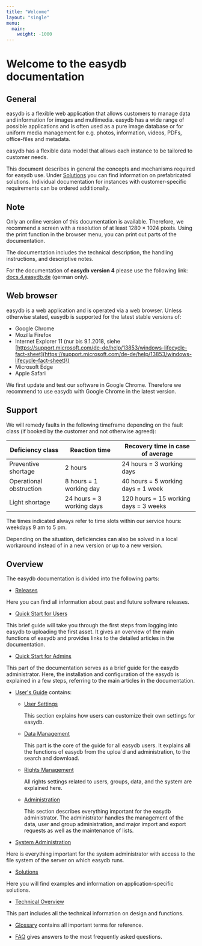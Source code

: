 ```yaml
---
title: "Welcome"
layout: "single"
menu:
  main:
    weight: -1000
---
```

# Welcome to the easydb documentation

## General

easydb is a flexible web application that allows customers to manage data and information for images and multimedia. easydb has a wide range of possible applications and is often used as a pure image database or for uniform media management for e.g. photos, information, videos, PDFs, office-files and metadata.

easydb has a flexible data model that allows each instance to be tailored to customer needs.

This document describes in general the concepts and mechanisms required for easydb use. Under [Solutions](solutions) you can find information on prefabricated solutions. Individual documentation for instances with customer-specific requirements can be ordered additionally.

## Note

Only an online version of this documentation is available. Therefore, we recommend a screen with a resolution of at least 1280 × 1024 pixels. Using the print function in the browser menu, you can print out parts of the documentation.

The documentation includes the technical description, the handling instructions, and descriptive notes.

For the documentation of **easydb version 4** please use the following link: [docs.4.easydb.de](http://docs.4.easydb.de) \(german only\).

## Web browser

easydb is a web application and is operated via a web browser. Unless otherwise stated, easydb is supported for the latest stable versions of:

* Google Chrome
* Mozilla Firefox
* Internet Explorer 11 \(nur bis 9.1.2018, siehe ​[https://support.microsoft.com/de-de/help/13853/windows-lifecycle-fact-sheet](https://support.microsoft.com/de-de/help/13853/windows-lifecycle-fact-sheet)\)
* Microsoft Edge
* Apple Safari

We first update and test our software in Google Chrome. Therefore we recommend to use easydb with Google Chrome in the latest version.

## Support

We will remedy faults in the following timeframe depending on the fault class \(if booked by the customer and not otherwise agreed\):

| Deficiency class | Reaction time | Recovery time in case of average |
| --- | --- | --- |
| Preventive shortage | 2 hours | 24 hours = 3 working days |
| Operational obstruction | 8 hours = 1 working day | 40 hours = 5 working days = 1 week |
| Light shortage | 24 hours = 3 working days | 120 hours = 15 working days = 3 weeks |

The times indicated always refer to time slots within our service hours: weekdays 9 am to 5 pm.

Depending on the situation, deficiencies can also be solved in a local workaround instead of in a new version or up to a new version.

## Overview

The easydb documentation is divided into the following parts:

* [Releases](releases)

Here you can find all information about past and future software releases.

* [Quick Start for Users](getstarteduser)

This brief guide will take you through the first steps from logging into easydb to uploading the first asset. It gives an overview of the main functions of easydb and provides links to the detailed articles in the documentation.

* [Quick Start for Admins](sysadmin)

This part of the documentation serves as a brief guide for the easydb administrator. Here, the installation and configuration of the easydb is explained in a few steps, referring to the main articles in the documentation.

* [User's Guide](webfrontend) contains:

  * [User Settings](webfrontend/userprefs)

    This section explains how users can customize their own settings for easydb.

  * [Data Management](webfrontend/datamanagement)

    This part is the core of the guide for all easydb users. It explains all the functions of easydb from the uploa´d and administration, to the search and download.

  * [Rights Management](webfrontend/rightsmanagement)

    All rights settings related to users, groups, data, and the system are explained here.

  * [Administration](webfrontend/administration)

    This section describes everything important for the easydb administrator. The administrator handles the management of the data, user and group administration, and major import and export requests as well as the maintenance of lists.

* [System Administration](sysadmin)

Here is everything important for the system administrator with access to the file system of the server on which easydb runs.

* [Solutions](solutions)

Here you will find examples and information on application-specific solutions.

* [Technical Overview](technical)

This part includes all the technical information on design and functions.

* [Glossary](glossar) contains all important terms for reference.

* [FAQ](faq) gives answers to the most frequently asked questions.



